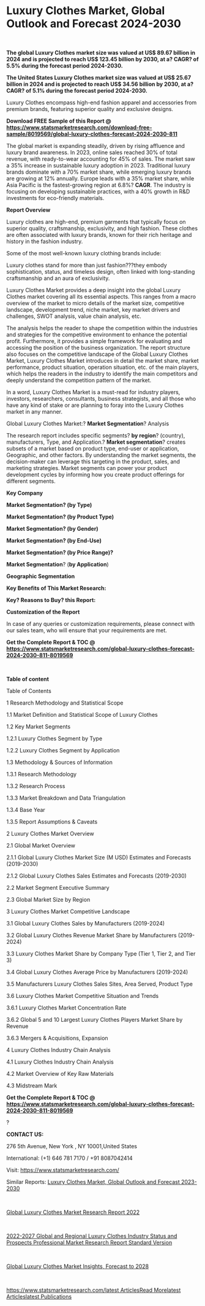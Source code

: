 <h1>Luxury Clothes Market, Global Outlook and Forecast 2024-2030</h1><br/><p><strong>The global Luxury Clothes market size was valued at US$ 89.67 billion in 2024 and is projected to reach US$ 123.45 billion by 2030, at a? <strong>CAGR</strong>? of 5.5% during the forecast period 2024-2030.</strong></p>
 
 
 
 <p><strong>The United States Luxury Clothes market size was valued at US$ 25.67 billion in 2024 and is projected to reach US$ 34.56 billion by 2030, at a? <strong>CAGR</strong>? of 5.1% during the forecast period 2024-2030.</strong></p>
 
 
 
 <p>Luxury Clothes encompass high-end fashion apparel and accessories from premium brands, featuring superior quality and exclusive designs.</p>
 
 
 
 <p><strong>Download FREE Sample of this Report @ <a href="https://www.statsmarketresearch.com/download-free-sample/8019569/global-luxury-clothes-forecast-2024-2030-811">https://www.statsmarketresearch.com/download-free-sample/8019569/global-luxury-clothes-forecast-2024-2030-811</a></strong></p>
 
 
 
 <p>The global market is expanding steadily, driven by rising affluence and luxury brand awareness. In 2023, online sales reached 30% of total revenue, with ready-to-wear accounting for 45% of sales. The market saw a 35% increase in sustainable luxury adoption in 2023. Traditional luxury brands dominate with a 70% market share, while emerging luxury brands are growing at 12% annually. Europe leads with a 35% market share, while Asia Pacific is the fastest-growing region at 6.8%? <strong><strong>CAGR</strong></strong>. The industry is focusing on developing sustainable practices, with a 40% growth in R&D investments for eco-friendly materials.</p>
 
 
 
 <p><strong>Report Overview</strong></p>
 
 
 
 <p>Luxury clothes are high-end, premium garments that typically focus on superior quality, craftsmanship, exclusivity, and high fashion. These clothes are often associated with luxury brands, known for their rich heritage and history in the fashion industry.</p>
 
 
 
 <p>Some of the most well-known luxury clothing brands include:</p>
 
 
 
 <p>Luxury clothes stand for more than just fashion???they embody sophistication, status, and timeless design, often linked with long-standing craftsmanship and an aura of exclusivity.</p>
 
 
 
 <p>Luxury Clothes Market provides a deep insight into the global Luxury Clothes market covering all its essential aspects. This ranges from a macro overview of the market to micro details of the market size, competitive landscape, development trend, niche market, key market drivers and challenges, SWOT analysis, value chain analysis, etc.</p>
 
 
 
 <p>The analysis helps the reader to shape the competition within the industries and strategies for the competitive environment to enhance the potential profit. Furthermore, it provides a simple framework for evaluating and accessing the position of the business organization. The report structure also focuses on the competitive landscape of the Global Luxury Clothes Market, Luxury Clothes Market introduces in detail the market share, market performance, product situation, operation situation, etc. of the main players, which helps the readers in the industry to identify the main competitors and deeply understand the competition pattern of the market.</p>
 
 
 
 <p>In a word, Luxury Clothes Market is a must-read for industry players, investors, researchers, consultants, business strategists, and all those who have any kind of stake or are planning to foray into the Luxury Clothes market in any manner.</p>
 
 
 
 <p>Global Luxury Clothes Market:? <strong>Market Segmentation</strong>? Analysis</p>
 
 
 
 <p>The research report includes specific segments? <strong>by region</strong>? (country), manufacturers, Type, and Application.? <strong>Market segmentation</strong>? creates subsets of a market based on product type, end-user or application, Geographic, and other factors. By understanding the market segments, the decision-maker can leverage this targeting in the product, sales, and marketing strategies. Market segments can power your product development cycles by informing how you create product offerings for different segments.</p>
 
 
 
 <p><strong>Key Company</strong></p>
 
 
 
 <p><strong>Market Segmentation? (by Type)</strong></p>
 
 
 
 <p><strong>Market Segmentation? (by Product Type)</strong></p>
 
 
 
 <p><strong>Market Segmentation? (by Gender)</strong></p>
 
 
 
 <p><strong>Market Segmentation? (by End-Use)</strong></p>
 
 
 
 <p><strong>Market Segmentation? (<strong>by Price</strong> Range)? </strong></p>
 
 
 
 <p><strong>Market Segmentation</strong>? (<strong><strong>by Application</strong></strong>)</p>
 
 
 
 <p><strong>Geographic Segmentation</strong></p>
 
 
 
 <p><strong>Key Benefits of This Market Research:</strong></p>
 
 
 
 <p><strong>Key? <strong><strong>Reasons to Buy</strong></strong>? this Report:</strong></p>
 
 
 
 <p><strong>Customization of the Report</strong></p>
 
 
 
 <p>In case of any queries or customization requirements, please connect with our sales team, who will ensure that your requirements are met.</p>
 
 
 
 <div><b>Get the Complete Report & TOC @ <a href="https://www.statsmarketresearch.com/global-luxury-clothes-forecast-2024-2030-811-8019569">https://www.statsmarketresearch.com/global-luxury-clothes-forecast-2024-2030-811-8019569</a></b></div>
 
 
 
 <p><br />
 
 <b>Table of content</b></p>
 
 
 
 <p>Table of Contents<br />
 
 1 Research Methodology and Statistical Scope<br />
 
 1.1 Market Definition and Statistical Scope of Luxury Clothes<br />
 
 1.2 Key Market Segments<br />
 
 1.2.1 Luxury Clothes Segment by Type<br />
 
 1.2.2 Luxury Clothes Segment by Application<br />
 
 1.3 Methodology & Sources of Information<br />
 
 1.3.1 Research Methodology<br />
 
 1.3.2 Research Process<br />
 
 1.3.3 Market Breakdown and Data Triangulation<br />
 
 1.3.4 Base Year<br />
 
 1.3.5 Report Assumptions & Caveats<br />
 
 2 Luxury Clothes Market Overview<br />
 
 2.1 Global Market Overview<br />
 
 2.1.1 Global Luxury Clothes Market Size (M USD) Estimates and Forecasts (2019-2030)<br />
 
 2.1.2 Global Luxury Clothes Sales Estimates and Forecasts (2019-2030)<br />
 
 2.2 Market Segment Executive Summary<br />
 
 2.3 Global Market Size by Region<br />
 
 3 Luxury Clothes Market Competitive Landscape<br />
 
 3.1 Global Luxury Clothes Sales by Manufacturers (2019-2024)<br />
 
 3.2 Global Luxury Clothes Revenue Market Share by Manufacturers (2019-2024)<br />
 
 3.3 Luxury Clothes Market Share by Company Type (Tier 1, Tier 2, and Tier 3)<br />
 
 3.4 Global Luxury Clothes Average Price by Manufacturers (2019-2024)<br />
 
 3.5 Manufacturers Luxury Clothes Sales Sites, Area Served, Product Type<br />
 
 3.6 Luxury Clothes Market Competitive Situation and Trends<br />
 
 3.6.1 Luxury Clothes Market Concentration Rate<br />
 
 3.6.2 Global 5 and 10 Largest Luxury Clothes Players Market Share by Revenue<br />
 
 3.6.3 Mergers & Acquisitions, Expansion<br />
 
 4 Luxury Clothes Industry Chain Analysis<br />
 
 4.1 Luxury Clothes Industry Chain Analysis<br />
 
 4.2 Market Overview of Key Raw Materials<br />
 
 4.3 Midstream Mark</p>
 
 
 
 <div><b>Get the Complete Report & TOC @ <a href="https://www.statsmarketresearch.com/global-luxury-clothes-forecast-2024-2030-811-8019569">https://www.statsmarketresearch.com/global-luxury-clothes-forecast-2024-2030-811-8019569</a></b></div>
 
 
 
 <p>? </p>
 
 
 
 <p><b>CONTACT US:</b><br />
 
 276 5th Avenue, New York , NY 10001,United States<br />
 
 International: (+1) 646 781 7170 / +91 8087042414<br />
 
 Visit: <a href="https://www.statsmarketresearch.com/">https://www.statsmarketresearch.com/</a><br />
 
 Similar Reports: <a href="https://www.statsmarketresearch.com/global-luxury-clothes-forecast-2024-2030-811-8019569">Luxury Clothes Market, Global Outlook and Forecast 2023-2030</a><br />
 
 <br />
 
 <a href="https://www.statsmarketresearch.com/global-luxury-clothes-forecast-2024-2030-811-8019569">Global Luxury Clothes Market Research Report 2022</a><br />
 
 <br />
 
 <a href="https://www.statsmarketresearch.com/global-luxury-clothes-forecast-2024-2030-811-8019569">2022-2027 Global and Regional Luxury Clothes Industry Status and Prospects Professional Market Research Report Standard Version</a><br />
 
 <br />
 
 <a href="https://www.statsmarketresearch.com/global-luxury-clothes-forecast-2024-2030-811-8019569">Global Luxury Clothes Market Insights, Forecast to 2028</a><br />
 
 <br />
 
 <a href="https://gyeongbokgung.com">https://www.statsmarketresearch.com/</a><a href="https://hallyeomaritime.com">latest Articles</a><a href="https://jingwansa.com">Read More</a><a href="https://nguoiviet.jp/">latest Articles</a><a href="https://www.intelmarketresearch.com/">latest Publications</a></p>